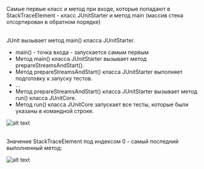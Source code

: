 Самые первые класс и метод при входе, которые попадают в StackTraceElement - класс JUnitStarter и метод main (массив
стека отсортирован в обратном порядке)

<br>
JUnit вызывает метод main() класса JUnitStarter.

* main() - точка входа - запускается самым первым
* Метод main() класса JUnitStarter вызывает метод prepareStreamsAndStart().
* Метод prepareStreamsAndStart() класса JUnitStarter выполняет подготовку к запуску тестов.
* ...
* Метод prepareStreamsAndStart() класса JUnitStarter вызывает метод run() класса JUnitCore.
* Метод run() класса JUnitCore запускает все тесты, которые были указаны в командной строке.

![alt text](https://sun9-31.userapi.com/impg/HIq-9CP5Rfddy7Yal9lZaWoQhDbecwtKGgfWtA/pNf0Pj3JdtI.jpg?size=1179x269&quality=96&sign=baf0cd90af9522847c778d7c019e55c9&type=album)

<br>
Значение StackTraceElement под индексом 0 - самый последний выполненный метод:  

![alt text](https://sun9-38.userapi.com/impg/Fz7IXWPwPORG2P18iJAY6zcQfGPz3Vw-IAWhQA/Lz6poJqZZrI.jpg?size=1163x514&quality=96&sign=244b000dd3751e4dfb19dee8e0985659&type=album)

